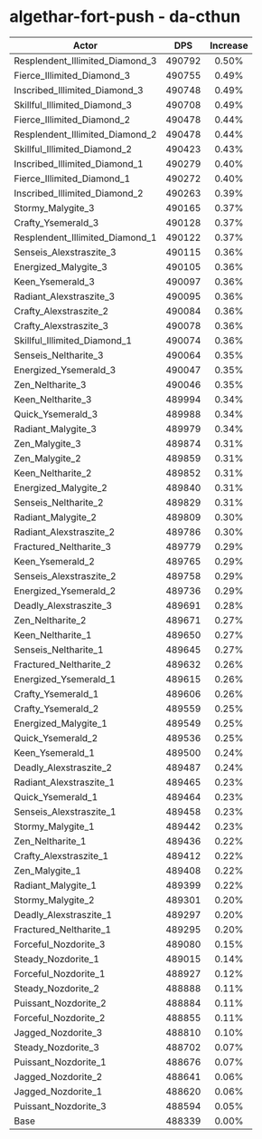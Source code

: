 # algethar-fort-push - da-cthun
| Actor | DPS | Increase |
|---|:---:|:---:|
|Resplendent_Illimited_Diamond_3|490792|0.50%|
|Fierce_Illimited_Diamond_3|490755|0.49%|
|Inscribed_Illimited_Diamond_3|490748|0.49%|
|Skillful_Illimited_Diamond_3|490708|0.49%|
|Fierce_Illimited_Diamond_2|490478|0.44%|
|Resplendent_Illimited_Diamond_2|490478|0.44%|
|Skillful_Illimited_Diamond_2|490423|0.43%|
|Inscribed_Illimited_Diamond_1|490279|0.40%|
|Fierce_Illimited_Diamond_1|490272|0.40%|
|Inscribed_Illimited_Diamond_2|490263|0.39%|
|Stormy_Malygite_3|490165|0.37%|
|Crafty_Ysemerald_3|490128|0.37%|
|Resplendent_Illimited_Diamond_1|490122|0.37%|
|Senseis_Alexstraszite_3|490115|0.36%|
|Energized_Malygite_3|490105|0.36%|
|Keen_Ysemerald_3|490097|0.36%|
|Radiant_Alexstraszite_3|490095|0.36%|
|Crafty_Alexstraszite_2|490084|0.36%|
|Crafty_Alexstraszite_3|490078|0.36%|
|Skillful_Illimited_Diamond_1|490074|0.36%|
|Senseis_Neltharite_3|490064|0.35%|
|Energized_Ysemerald_3|490047|0.35%|
|Zen_Neltharite_3|490046|0.35%|
|Keen_Neltharite_3|489994|0.34%|
|Quick_Ysemerald_3|489988|0.34%|
|Radiant_Malygite_3|489979|0.34%|
|Zen_Malygite_3|489874|0.31%|
|Zen_Malygite_2|489859|0.31%|
|Keen_Neltharite_2|489852|0.31%|
|Energized_Malygite_2|489840|0.31%|
|Senseis_Neltharite_2|489829|0.31%|
|Radiant_Malygite_2|489809|0.30%|
|Radiant_Alexstraszite_2|489786|0.30%|
|Fractured_Neltharite_3|489779|0.29%|
|Keen_Ysemerald_2|489765|0.29%|
|Senseis_Alexstraszite_2|489758|0.29%|
|Energized_Ysemerald_2|489736|0.29%|
|Deadly_Alexstraszite_3|489691|0.28%|
|Zen_Neltharite_2|489671|0.27%|
|Keen_Neltharite_1|489650|0.27%|
|Senseis_Neltharite_1|489645|0.27%|
|Fractured_Neltharite_2|489632|0.26%|
|Energized_Ysemerald_1|489615|0.26%|
|Crafty_Ysemerald_1|489606|0.26%|
|Crafty_Ysemerald_2|489559|0.25%|
|Energized_Malygite_1|489549|0.25%|
|Quick_Ysemerald_2|489536|0.25%|
|Keen_Ysemerald_1|489500|0.24%|
|Deadly_Alexstraszite_2|489487|0.24%|
|Radiant_Alexstraszite_1|489465|0.23%|
|Quick_Ysemerald_1|489464|0.23%|
|Senseis_Alexstraszite_1|489458|0.23%|
|Stormy_Malygite_1|489442|0.23%|
|Zen_Neltharite_1|489436|0.22%|
|Crafty_Alexstraszite_1|489412|0.22%|
|Zen_Malygite_1|489408|0.22%|
|Radiant_Malygite_1|489399|0.22%|
|Stormy_Malygite_2|489301|0.20%|
|Deadly_Alexstraszite_1|489297|0.20%|
|Fractured_Neltharite_1|489295|0.20%|
|Forceful_Nozdorite_3|489080|0.15%|
|Steady_Nozdorite_1|489015|0.14%|
|Forceful_Nozdorite_1|488927|0.12%|
|Steady_Nozdorite_2|488888|0.11%|
|Puissant_Nozdorite_2|488884|0.11%|
|Forceful_Nozdorite_2|488855|0.11%|
|Jagged_Nozdorite_3|488810|0.10%|
|Steady_Nozdorite_3|488702|0.07%|
|Puissant_Nozdorite_1|488676|0.07%|
|Jagged_Nozdorite_2|488641|0.06%|
|Jagged_Nozdorite_1|488620|0.06%|
|Puissant_Nozdorite_3|488594|0.05%|
|Base|488339|0.00%|
